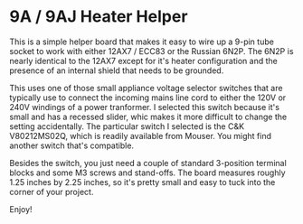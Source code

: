 # 9A / 9AJ Heater Helper

This is a simple helper board that makes it easy to wire up a 9-pin tube
socket to work with either 12AX7 / ECC83 or the Russian 6N2P.  The 6N2P
is nearly identical to the 12AX7 except for it's heater configuration and
the presence of an internal shield that needs to be grounded.

This uses one of those small appliance voltage selector switches that are
typically use to connect the incoming mains line cord to either the 120V
or 240V windings of a power tranformer.  I selected this switch because it's
small and has a recessed slider, whic makes it more difficult to change the
setting accidentally.  The particular switch I selected is the C&K V80212MS02Q,
which is readily available from Mouser.  You might find another switch that's
compatible.

Besides the switch, you just need a couple of standard 3-position terminal
blocks and some M3 screws and stand-offs.  The board measures roughly
1.25 inches by 2.25 inches, so it's pretty small and easy to tuck into
the corner of your project.

Enjoy!
